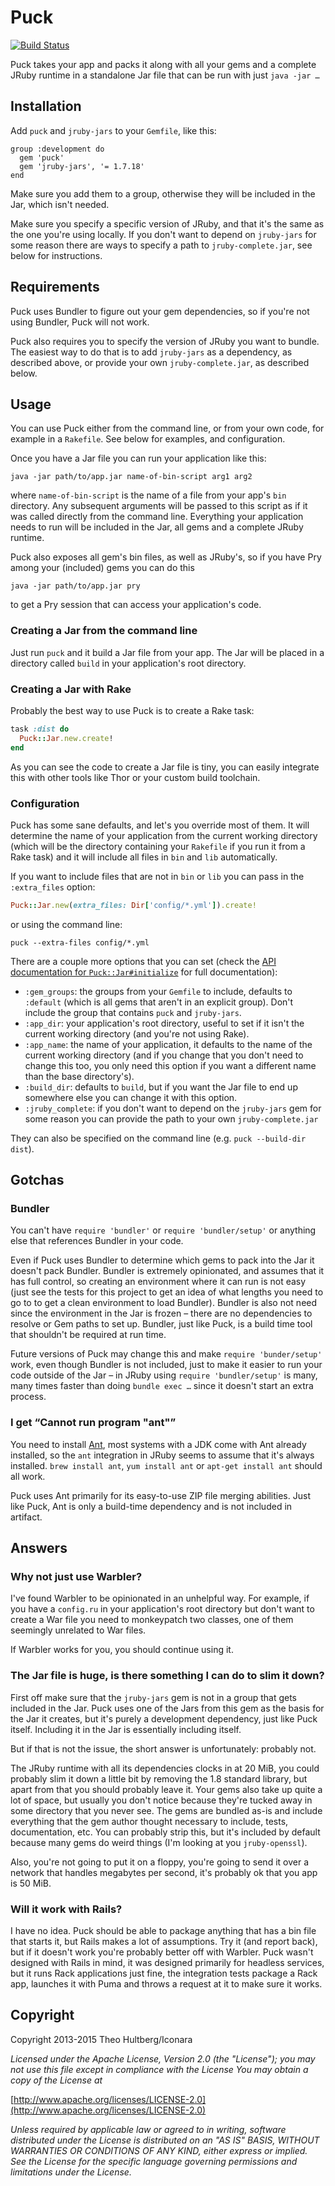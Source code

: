 # Puck

[![Build Status](https://travis-ci.org/iconara/puck.png?branch=master)](https://travis-ci.org/iconara/puck)

Puck takes your app and packs it along with all your gems and a complete JRuby runtime in a standalone Jar file that can be run with just `java -jar …`

## Installation

Add `puck` and `jruby-jars` to your `Gemfile`, like this:

    group :development do
      gem 'puck'
      gem 'jruby-jars', '= 1.7.18'
    end

Make sure you add them to a group, otherwise they will be included in the Jar, which isn't needed.

Make sure you specify a specific version of JRuby, and that it's the same as the one you're using locally. If you don't want to depend on `jruby-jars` for some reason there are ways to specify a path to `jruby-complete.jar`, see below for instructions.

## Requirements

Puck uses Bundler to figure out your gem dependencies, so if you're not using Bundler, Puck will not work.

Puck also requires you to specify the version of JRuby you want to bundle. The easiest way to do that is to add `jruby-jars` as a dependency, as described above, or provide your own `jruby-complete.jar`, as described below.

## Usage

You can use Puck either from the command line, or from your own code, for example in a `Rakefile`. See below for examples, and configuration.

Once you have a Jar file you can run your application like this:

    java -jar path/to/app.jar name-of-bin-script arg1 arg2

where `name-of-bin-script` is the name of a file from your app's `bin` directory. Any subsequent arguments will be passed to this script as if it was called directly from the command line. Everything your application needs to run will be included in the Jar, all gems and a complete JRuby runtime.

Puck also exposes all gem's bin files, as well as JRuby's, so if you have Pry among your (included) gems you can do this

    java -jar path/to/app.jar pry

to get a Pry session that can access your application's code.

### Creating a Jar from the command line

Just run `puck` and it build a Jar file from your app. The Jar will be placed in a directory called `build` in your application's root directory.

### Creating a Jar with Rake

Probably the best way to use Puck is to create a Rake task:

```ruby
task :dist do
  Puck::Jar.new.create!
end
```

As you can see the code to create a Jar file is tiny, you can easily integrate this with other tools like Thor or your custom build toolchain.

### Configuration

Puck has some sane defaults, and let's you override most of them. It will determine the name of your application from the current working directory (which will be the directory containing your `Rakefile` if you run it from a Rake task) and it will include all files in `bin` and `lib` automatically.

If you want to include files that are not in `bin` or `lib` you can pass in the `:extra_files` option:

```ruby
Puck::Jar.new(extra_files: Dir['config/*.yml']).create!
```

or using the command line:

```
puck --extra-files config/*.yml
```

There are a couple more options that you can set (check the [API documentation for `Puck::Jar#initialize`](http://rubydoc.info/github/iconara/puck/master/Puck/Jar#initialize-instance_method) for full documentation):

* `:gem_groups`: the groups from your `Gemfile` to include, defaults to `:default` (which is all gems that aren't in an explicit group). Don't include the group that contains `puck` and `jruby-jars`.
* `:app_dir`: your application's root directory, useful to set if it isn't the current working directory (and you're not using Rake).
* `:app_name`: the name of your application, it defaults to the name of the current working directory (and if you change that you don't need to change this too, you only need this option if you want a different name than the base directory's).
* `:build_dir`: defaults to `build`, but if you want the Jar file to end up somewhere else you can change it with this option.
* `:jruby_complete`: if you don't want to depend on the `jruby-jars` gem for some reason you can provide the path to your own `jruby-complete.jar`

They can also be specified on the command line (e.g. `puck --build-dir dist`).

## Gotchas

### Bundler

You can't have `require 'bundler'` or `require 'bundler/setup'` or anything else that references Bundler in your code.

Even if Puck uses Bundler to determine which gems to pack into the Jar it doesn't pack Bundler. Bundler is extremely opinionated, and assumes that it has full control, so creating an environment where it can run is not easy (just see the tests for this project to get an idea of what lengths you need to go to to get a clean environment to load Bundler). Bundler is also not need since the environment in the Jar is frozen – there are no dependencies to resolve or Gem paths to set up. Bundler, just like Puck, is a build time tool that shouldn't be required at run time.

Future versions of Puck may change this and make `require 'bunder/setup'` work, even though Bundler is not included, just to make it easier to run your code outside of the Jar – in JRuby using `require 'bundler/setup'` is many, many times faster than doing `bundle exec …` since it doesn't start an extra process.

### I get “Cannot run program "ant"”

You need to install [Ant](http://ant.apache.org/), most systems with a JDK come with Ant already installed, so the `ant` integration in JRuby seems to assume that it's always installed. `brew install ant`, `yum install ant` or `apt-get install ant` should all work.

Puck uses Ant primarily for its easy-to-use ZIP file merging abilities. Just like Puck, Ant is only a build-time dependency and is not included in artifact.

## Answers

### Why not just use Warbler?

I've found Warbler to be opinionated in an unhelpful way. For example, if you have a `config.ru` in your application's root directory but don't want to create a War file you need to monkeypatch two classes, one of them seemingly unrelated to War files.

If Warbler works for you, you should continue using it.

### The Jar file is huge, is there something I can do to slim it down?

First off make sure that the `jruby-jars` gem is not in a group that gets included in the Jar. Puck uses one of the Jars from this gem as the basis for the Jar it creates, but it's purely a development dependency, just like Puck itself. Including it in the Jar is essentially including itself.

But if that is not the issue, the short answer is unfortunately: probably not.

The JRuby runtime with all its dependencies clocks in at 20 MiB, you could probably slim it down a little bit by removing the 1.8 standard library, but apart from that you should probably leave it. Your gems also take up quite a lot of space, but usually you don't notice because they're tucked away in some directory that you never see. The gems are bundled as-is and include everything that the gem author thought necessary to include, tests, documentation, etc. You can probably strip this, but it's included by default because many gems do weird things (I'm looking at you `jruby-openssl`).

Also, you're not going to put it on a floppy, you're going to send it over a network that handles megabytes per second, it's probably ok that you app is 50 MiB.

### Will it work with Rails?

I have no idea. Puck should be able to package anything that has a bin file that starts it, but Rails makes a lot of assumptions. Try it (and report back), but if it doesn't work you're probably better off with Warbler. Puck wasn't designed with Rails in mind, it was designed primarily for headless services, but it runs Rack applications just fine, the integration tests package a Rack app, launches it with Puma and throws a request at it to make sure it works.

## Copyright

Copyright 2013-2015 Theo Hultberg/Iconara

_Licensed under the Apache License, Version 2.0 (the "License"); you may not use this file except in compliance with the License You may obtain a copy of the License at_

[http://www.apache.org/licenses/LICENSE-2.0](http://www.apache.org/licenses/LICENSE-2.0)

_Unless required by applicable law or agreed to in writing, software distributed under the License is distributed on an "AS IS" BASIS, WITHOUT WARRANTIES OR CONDITIONS OF ANY KIND, either express or implied. See the License for the specific language governing permissions and limitations under the License._
